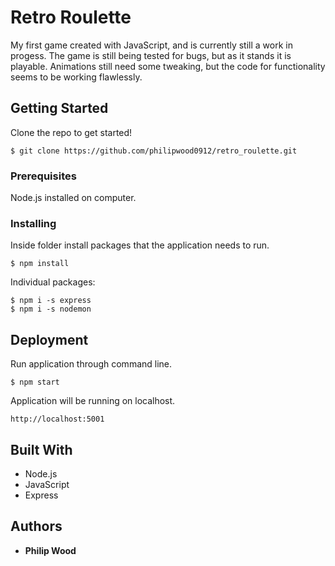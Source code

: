 # Retro Roulette

My first game created with JavaScript, and is currently still a work in progess. The game is still being tested for bugs, but as it stands it is playable. Animations still need some tweaking, but the code for functionality seems to be working flawlessly. 

## Getting Started

Clone the repo to get started!
```
$ git clone https://github.com/philipwood0912/retro_roulette.git
```
### Prerequisites

Node.js installed on computer.

### Installing

Inside folder install packages that the application needs to run.

```
$ npm install
```
Individual packages:
```
$ npm i -s express
$ npm i -s nodemon
```

## Deployment

Run application through command line.
```
$ npm start
```
Application will be running on localhost.
```
http://localhost:5001
```

## Built With

* Node.js
* JavaScript
* Express

## Authors

* **Philip Wood** 

